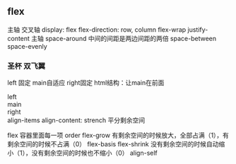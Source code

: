 ## flex
主轴
交叉轴
display: flex
flex-direction: row, column
flex-wrap
justify-content 主轴 space-around 中间的间距是两边间距的两倍 space-between space-evenly
### 圣杯 双飞翼
left 固定 main自适应 right固定
html结构：让main在前面
<div>left</div>
<div>main</div>
<div>right</div>
align-items
align-content: strench 平分剩余空间

flex 容器里面每一项
order
flex-grow 有剩余空间的时候放大，全部占满（1），有剩余空间的时候不占满（0）
flex-basis
flex-shrink 没有剩余空间的时候自动缩小（1），没有剩余空间的时候也不缩小（0）
align-self
